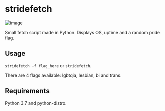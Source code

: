 # stridefetch 
![image](https://user-images.githubusercontent.com/104102985/164504474-9cb4c87d-87da-42f2-9e8b-45b191c4951a.png)

Small fetch script made in Python. Displays OS, uptime and a random pride flag.
## Usage
`stridefetch -f flag_here` or `stridefetch`. 

There are 4 flags available: lgbtqia, lesbian, bi and trans.
## Requirements
Python 3.7 and python-distro.
